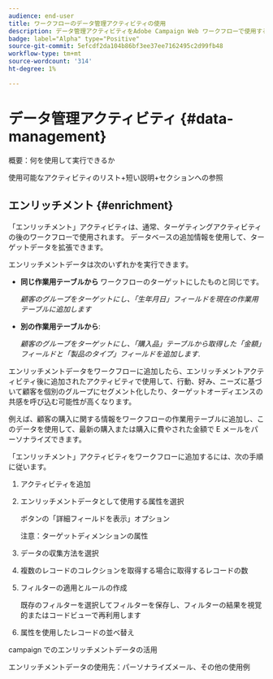 ```yaml
---
audience: end-user
title: ワークフローのデータ管理アクティビティの使用
description: データ管理アクティビティをAdobe Campaign Web ワークフローで使用する方法を説明します
badge: label="Alpha" type="Positive"
source-git-commit: 5efcdf2da104b86bf3ee37ee7162495c2d99fb48
workflow-type: tm+mt
source-wordcount: '314'
ht-degree: 1%

---
```


# データ管理アクティビティ {#data-management}

概要：何を使用して実行できるか

使用可能なアクティビティのリスト+短い説明+セクションへの参照

## エンリッチメント {#enrichment}

「エンリッチメント」アクティビティは、通常、ターゲティングアクティビティの後のワークフローで使用されます。 データベースの追加情報を使用して、ターゲットデータを拡張できます。

エンリッチメントデータは次のいずれかを実行できます。

* **同じ作業用テーブルから** ワークフローのターゲットにしたものと同じです。

   *顧客のグループをターゲットにし、「生年月日」フィールドを現在の作業用テーブルに追加します*

* **別の作業用テーブルから**:

   *顧客のグループをターゲットにし、「購入品」テーブルから取得した「金額」フィールドと「製品のタイプ」フィールドを追加します*.

エンリッチメントデータをワークフローに追加したら、エンリッチメントアクティビティ後に追加されたアクティビティで使用して、行動、好み、ニーズに基づいて顧客を個別のグループにセグメント化したり、ターゲットオーディエンスの共感を呼び込む可能性が高くなります。

例えば、顧客の購入に関する情報をワークフローの作業用テーブルに追加し、このデータを使用して、最新の購入または購入に費やされた金額で E メールをパーソナライズできます。

「エンリッチメント」アクティビティをワークフローに追加するには、次の手順に従います。

1. アクティビティを追加
1. エンリッチメントデータとして使用する属性を選択

   ボタンの「詳細フィールドを表示」オプション

   注意：ターゲットディメンションの属性

1. データの収集方法を選択
1. 複数のレコードのコレクションを取得する場合に取得するレコードの数
1. フィルターの適用とルールの作成

   既存のフィルターを選択してフィルターを保存し、フィルターの結果を視覚的またはコードビューで再利用します

1. 属性を使用したレコードの並べ替え

campaign でのエンリッチメントデータの活用

エンリッチメントデータの使用先：パーソナライズメール、その他の使用例
